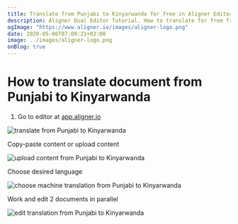 ```yaml
---
title: Translate from Punjabi to Kinyarwanda for free in Aligner Editor
description: Aligner Dual Editor Tutorial. How to translate for free from Punjabi to Kinyarwanda. Aligner is multilingual document management platform. 
ogImage: "https://www.aligner.io/images/aligner-logo.png"
date: 2020-05-06T07:09:21+03:00
image: ../images/aligner-logo.png
onBlog: true
---
```


# How to translate document from Punjabi to Kinyarwanda

1. Go to editor at [app.aligner.io](https://app.aligner.io "Aligner App web page")

![translate from Punjabi to Kinyarwanda](../aligner-blank-editor.png "translate from Punjabi to Kinyarwanda")

Copy-paste content or upload content

![upload content from Punjabi to Kinyarwanda](../aligner-uploaded-document.png "upload content from Punjabi to Kinyarwanda")

Choose desired language

![choose machine translation from Punjabi to Kinyarwanda](../aligner-language-dropdown.png "choose machine translation from Punjabi to Kinyarwanda")

Work and edit 2 documents in parallel

![edit translation from Punjabi to Kinyarwanda](../aligner-double-sitded-editor.png "edit translation from Punjabi to Kinyarwanda")

